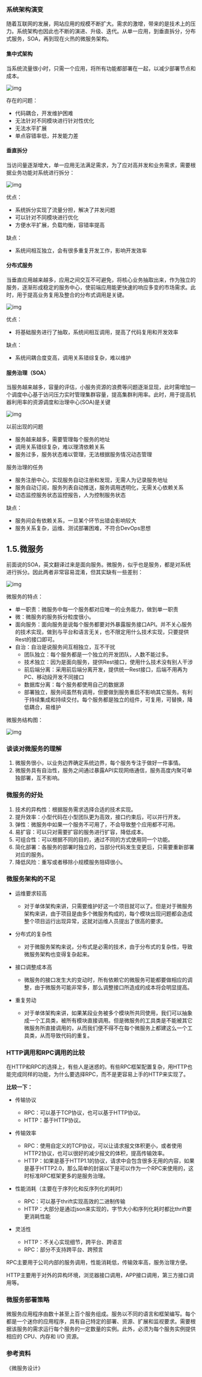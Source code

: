 ### 系统架构演变

随着互联网的发展，网站应用的规模不断扩大。需求的激增，带来的是技术上的压力。系统架构也因此也不断的演进、升级、迭代。从单一应用，到垂直拆分，分布式服务，SOA，再到现在火热的微服务架构。

#### 集中式架构

当系统流量很小时，只需一个应用，将所有功能都部署在一起，以减少部署节点和成本。

 ![img](assets/1525529091749.png)

存在的问题：

- 代码耦合，开发维护困难
- 无法针对不同模块进行针对性优化
- 无法水平扩展
- 单点容错率低，并发能力差



#### 垂直拆分

当访问量逐渐增大，单一应用无法满足需求，为了应对高并发和业务需求，需要根据业务功能对系统进行拆分：

 ![img](assets/1525529671801.png)

优点：

- 系统拆分实现了流量分担，解决了并发问题
- 可以针对不同模块进行优化
- 方便水平扩展，负载均衡，容错率提高

缺点：

- 系统间相互独立，会有很多重复开发工作，影响开发效率



#### 分布式服务

当垂直应用越来越多，应用之间交互不可避免，将核心业务抽取出来，作为独立的服务，逐渐形成稳定的服务中心，使前端应用能更快速的响应多变的市场需求。此时，用于提高业务复用及整合的分布式调用是关键。

 ![img](assets/1525530657919.png)

优点：

- 将基础服务进行了抽取，系统间相互调用，提高了代码复用和开发效率

缺点：

- 系统间耦合度变高，调用关系错综复杂，难以维护



#### 服务治理（SOA）

当服务越来越多，容量的评估，小服务资源的浪费等问题逐渐显现，此时需增加一个调度中心基于访问压力实时管理集群容量，提高集群利用率。此时，用于提高机器利用率的资源调度和治理中心(SOA)是关键

![img](assets/1525530804753.png)

以前出现的问题

- 服务越来越多，需要管理每个服务的地址
- 调用关系错综复杂，难以理清依赖关系
- 服务过多，服务状态难以管理，无法根据服务情况动态管理

服务治理的任务

- 服务注册中心，实现服务自动注册和发现，无需人为记录服务地址
- 服务自动订阅，服务列表自动推送，服务调用透明化，无需关心依赖关系
- 动态监控服务状态监控报告，人为控制服务状态

缺点：

- 服务间会有依赖关系，一旦某个环节出错会影响较大
- 服务关系复杂，运维、测试部署困难，不符合DevOps思想

## 1.5.微服务

前面说的SOA，英文翻译过来是面向服务。微服务，似乎也是服务，都是对系统进行拆分。因此两者非常容易混淆，但其实缺有一些差别：

![img](assets/1525532344817.png)

微服务的特点：

- 单一职责：微服务中每一个服务都对应唯一的业务能力，做到单一职责
- 微：微服务的服务拆分粒度很小。
- 面向服务：面向服务是说每个服务都要对外暴露服务接口API。并不关心服务的技术实现，做到与平台和语言无关，也不限定用什么技术实现，只要提供Rest的接口即可。
- 自治：自治是说服务间互相独立，互不干扰
  - 团队独立：每个服务都是一个独立的开发团队，人数不能过多。
  - 技术独立：因为是面向服务，提供Rest接口，使用什么技术没有别人干涉
  - 前后端分离：采用前后端分离开发，提供统一Rest接口，后端不用再为PC、移动段开发不同接口
  - 数据库分离：每个服务都使用自己的数据源
  - 部署独立，服务间虽然有调用，但要做到服务重启不影响其它服务。有利于持续集成和持续交付。每个服务都是独立的组件，可复用，可替换，降低耦合，易维护

微服务结构图：

![img](assets/1526860071166.png)

### 谈谈对微服务的理解

1. 微服务很小，以业务边界确定系统边界，每个服务专注于做好一件事情。
2. 微服务具有自治性，服务之间通过暴露API实现网络通信，服务高度内聚可单独部署，互不影响。

### 微服务的好处

1. 技术的异构性：根据服务需求选择合适的技术实现。
2. 提升效率：小型代码在小型团队更为高效，接口约束后，可以并行开发。
3. 弹性：微服务中如果一个服务不可用了，不会导致整个应用都不可用。
4. 易扩容：可以只对需要扩容的服务进行扩容，降低成本。
5. 可组合性：可以根据不同的目的，通过不同的方式使用同一个功能。
6. 简化部署：各服务的部署时独立的，当部分代码发生变更后，只需要重新部署对应的服务。
7. 降低风险：重写或者移除小规模服务阻碍很小。

### 微服务架构的不足

- 运维要求较高
  - 对于单体架构来讲，只需要维护好这一个项目就可以了。但是对于微服务架构来讲，由于项目是由多个微服务构成的，每个模块出现问题都会造成整个项目运行出现异常，这就对运维人员提出了很高的要求。
- 分布式的复杂性
  - 对于微服务架构来说，分布式是必需的技术，由于分布式的复杂性，导致微服务架构也变得复杂起来。

- 接口调整成本高
  - 微服务的接口发生大的变动时，所有依赖它的微服务可能都要做相应的调整，由于微服务可能非常多，那么调整接口所造成的成本将会明显提高。

- 重复劳动
  - 对于单体架构来讲，如果某段业务被多个模块所共同使用，我们可以抽象成一个工具类，被所有模块直接调用。但是微服务的工具类是不能被其它微服务所直接调用的，从而我们便不得不在每个微服务上都建这么一个工具类，从而导致代码的重复。

### HTTP调用和RPC调用的比较

在HTTP和RPC的选择上，有些人是迷惑的。有些RPC框架配置复杂，用HTTP也能完成同样的功能，为什么要选择RPC，而不是更容易上手的HTTP来实现了。

**比较一下：**

- 传输协议 
  - RPC：可以基于TCP协议，也可以基于HTTP协议。
  - HTTP：基于HTTP协议。

- 传输效率
  - RPC：使用自定义的TCP协议，可以让请求报文体积更小，或者使用HTTP2协议，也可以很好的减少报文的体积，提高传输效率。
  - HTTP：如果是基于HTTP1.1的协议，请求中会包含很多无用的内容，如果是基于HTTP2.0，那么简单的封装以下是可以作为一个RPC来使用的，这时标准RPC框架更多的是服务治理。
- 性能消耗（主要在于序列化和反序列化的耗时）
  - RPC：可以基于thrift实现高效的二进制传输
  - HTTP：大部分是通过json来实现的，字节大小和序列化耗时都比thrift要更消耗性能
- 灵活性
  - HTTP：不关心实现细节，跨平台、跨语言
  - RPC：部分不支持跨平台、跨预言

RPC主要用于公司内部的服务调用，性能消耗低，传输效率高，服务治理方便。

HTTP主要用于对外的异构环境，浏览器接口调用，APP接口调用，第三方接口调用等。

### 微服务部署策略

微服务应用程序由数十甚至上百个服务组成。服务以不同的语言和框架编写。每个都是一个迷你的应用程序，具有自己特定的部署、资源、扩展和监视要求。需要根据该服务的需求运行每个服务的一定数量的实例。此外，必须为每个服务实例提供相应的 CPU、内存和 I/O 资源。



### 参考资料

《微服务设计》

